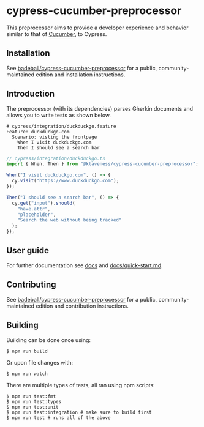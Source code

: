 # cypress-cucumber-preprocessor

This preprocessor aims to provide a developer experience and behavior similar to that of [Cucumber](https://cucumber.io/), to Cypress.

## Installation

See [badeball/cypress-cucumber-preprocessor](https://github.com/badeball/cypress-cucumber-preprocessor) for a public, community-maintained edition and installation instructions.

## Introduction

The preprocessor (with its dependencies) parses Gherkin documents and allows you to write tests as shown below.

```cucumber
# cypress/integration/duckduckgo.feature
Feature: duckduckgo.com
  Scenario: visting the frontpage
    When I visit duckduckgo.com
    Then I should see a search bar
```

```ts
// cypress/integration/duckduckgo.ts
import { When, Then } from "@klaveness/cypress-cucumber-preprocessor";

When("I visit duckduckgo.com", () => {
  cy.visit("https://www.duckduckgo.com");
});

Then("I should see a search bar", () => {
  cy.get("input").should(
    "have.attr",
    "placeholder",
    "Search the web without being tracked"
  );
});
```

## User guide

For further documentation see [docs](docs/readme.md) and [docs/quick-start.md](docs/quick-start.md).

## Contributing

See [badeball/cypress-cucumber-preprocessor](https://github.com/badeball/cypress-cucumber-preprocessor) for a public, community-maintained edition and contribution instructions.

## Building

Building can be done once using:

```
$ npm run build
```

Or upon file changes with:

```
$ npm run watch
```

There are multiple types of tests, all ran using npm scripts:

```
$ npm run test:fmt
$ npm run test:types
$ npm run test:unit
$ npm run test:integration # make sure to build first
$ npm run test # runs all of the above
```
